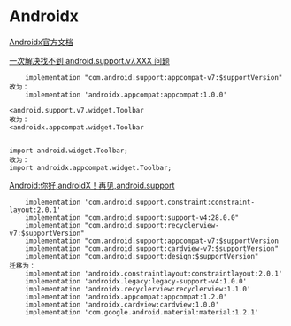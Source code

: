 # Androidx

[Androidx官方文档](https://developer.android.com/jetpack/androidx/versions)

[一次解决找不到 android.support.v7.XXX 问题](https://www.jianshu.com/p/f0bbae225cac)  

~~~
    implementation "com.android.support:appcompat-v7:$supportVersion"
改为：
    implementation 'androidx.appcompat:appcompat:1.0.0'

<android.support.v7.widget.Toolbar
改为：
<androidx.appcompat.widget.Toolbar


import android.widget.Toolbar;
改为：
import androidx.appcompat.widget.Toolbar;
~~~

[Android:你好,androidX！再见,android.support](https://www.jianshu.com/p/41de8689615d)  

~~~
    implementation 'com.android.support.constraint:constraint-layout:2.0.1'
    implementation "com.android.support:support-v4:28.0.0"
    implementation "com.android.support:recyclerview-v7:$supportVersion"
    implementation "com.android.support:appcompat-v7:$supportVersion
    implementation "com.android.support:cardview-v7:$supportVersion"
    implementation "com.android.support:design:$supportVersion"
迁移为：
    implementation 'androidx.constraintlayout:constraintlayout:2.0.1'
    implementation 'androidx.legacy:legacy-support-v4:1.0.0'
    implementation 'androidx.recyclerview:recyclerview:1.1.0'
    implementation 'androidx.appcompat:appcompat:1.2.0'
    implementation 'androidx.cardview:cardview:1.0.0'
    implementation 'com.google.android.material:material:1.2.1'
~~~











